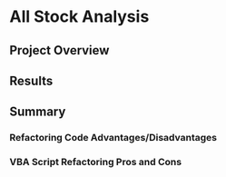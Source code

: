 # All Stock Analysis

## Project Overview



## Results



## Summary

### Refactoring Code Advantages/Disadvantages


### VBA Script Refactoring Pros and Cons
